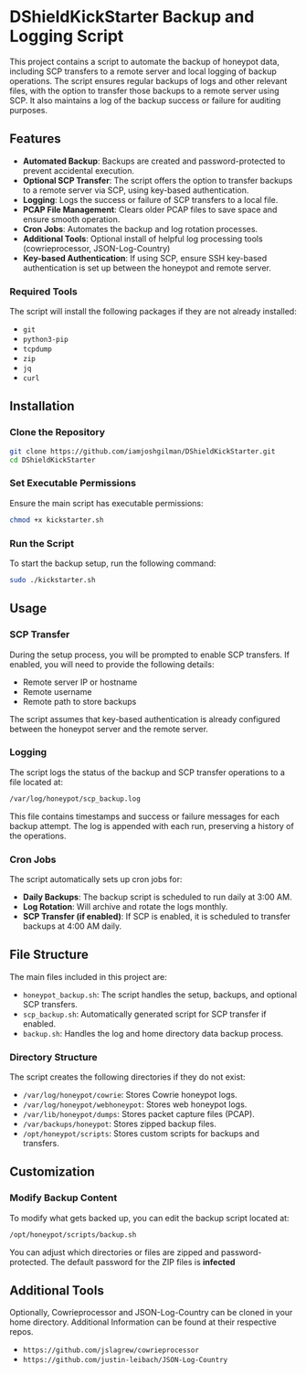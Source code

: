 # DShieldKickStarter Backup and Logging Script

This project contains a script to automate the backup of honeypot data, including SCP transfers to a remote server and local logging of backup operations. The script ensures regular backups of logs and other relevant files, with the option to transfer those backups to a remote server using SCP. It also maintains a log of the backup success or failure for auditing purposes.

## Features
- **Automated Backup**: Backups are created and password-protected to prevent accidental execution.
- **Optional SCP Transfer**: The script offers the option to transfer backups to a remote server via SCP, using key-based authentication.
- **Logging**: Logs the success or failure of SCP transfers to a local file.
- **PCAP File Management**: Clears older PCAP files to save space and ensure smooth operation.
- **Cron Jobs**: Automates the backup and log rotation processes.
- **Additional Tools**: Optional install of helpful log processing tools (cowrieprocessor, JSON-Log-Country)
- **Key-based Authentication**: If using SCP, ensure SSH key-based authentication is set up between the honeypot and remote server.

### Required Tools
The script will install the following packages if they are not already installed:
- `git`
- `python3-pip`
- `tcpdump`
- `zip`
- `jq`
- `curl`

## Installation

### Clone the Repository

```bash
git clone https://github.com/iamjoshgilman/DShieldKickStarter.git
cd DShieldKickStarter
```

### Set Executable Permissions
Ensure the main script has executable permissions:

```bash
chmod +x kickstarter.sh
```

### Run the Script
To start the backup setup, run the following command:

```bash
sudo ./kickstarter.sh
```

## Usage

### SCP Transfer
During the setup process, you will be prompted to enable SCP transfers. If enabled, you will need to provide the following details:
- Remote server IP or hostname
- Remote username
- Remote path to store backups

The script assumes that key-based authentication is already configured between the honeypot server and the remote server. 

### Logging
The script logs the status of the backup and SCP transfer operations to a file located at:

```bash
/var/log/honeypot/scp_backup.log
```

This file contains timestamps and success or failure messages for each backup attempt. The log is appended with each run, preserving a history of the operations.

### Cron Jobs
The script automatically sets up cron jobs for:
- **Daily Backups**: The backup script is scheduled to run daily at 3:00 AM.
- **Log Rotation**: Will archive and rotate the logs monthly.
- **SCP Transfer (if enabled)**: If SCP is enabled, it is scheduled to transfer backups at 4:00 AM daily.

## File Structure
The main files included in this project are:
- `honeypot_backup.sh`: The script handles the setup, backups, and optional SCP transfers.
- `scp_backup.sh`: Automatically generated script for SCP transfer if enabled.
- `backup.sh`: Handles the log and home directory data backup process.

### Directory Structure
The script creates the following directories if they do not exist:
- `/var/log/honeypot/cowrie`: Stores Cowrie honeypot logs.
- `/var/log/honeypot/webhoneypot`: Stores web honeypot logs.
- `/var/lib/honeypot/dumps`: Stores packet capture files (PCAP).
- `/var/backups/honeypot`: Stores zipped backup files.
- `/opt/honeypot/scripts`: Stores custom scripts for backups and transfers.

## Customization

### Modify Backup Content
To modify what gets backed up, you can edit the backup script located at:
```bash
/opt/honeypot/scripts/backup.sh
```
You can adjust which directories or files are zipped and password-protected.
The default password for the ZIP files is **infected**

## Additional Tools
Optionally, Cowrieprocessor and JSON-Log-Country can be cloned in your home directory. Additional Information
can be found at their respective repos. 

- `https://github.com/jslagrew/cowrieprocessor`
- `https://github.com/justin-leibach/JSON-Log-Country`

